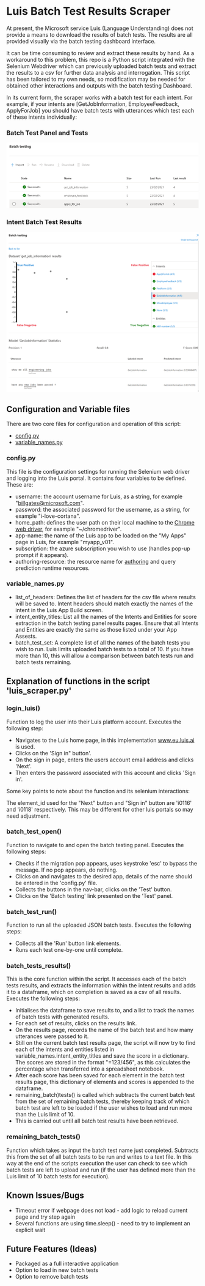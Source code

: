 # Luis Batch Test Results Scraper

At present, the Microsoft service Luis (Language Understanding) does not provide a means to download the results of
batch tests. The results are all provided visually via the batch testing dashboard interface.

It can be time consuming to review and extract these results by hand. As a workaround to this problem, this repo is a 
Python script integrated with the Selenium Webdriver which can previously uploaded batch tests and extract the results
to a csv for further data analysis and interrogation. This script has been tailored to my own needs, so modification
may be needed for obtained other interactions and outputs with the batch testing Dashboard. 

In its current form, the scraper works with a batch test for each intent. For example, if your intents are [GetJobInformation, EmployeeFeedback, ApplyForJob] you should have batch tests with utterances which test each of these intents individually:

### Batch Test Panel and Tests
![Batch Testing Panel](https://github.com/robertyoung2/luis-batch-test-scraper-public/blob/master/images/batch_test_panel.png "Batch Test Panel and Tests")

### Intent Batch Test Results
![Intent Batch Test Results](https://github.com/robertyoung2/luis-batch-test-scraper-public/blob/master/images/getjobinfo_results.png "Intent Batch Test Results")



## Configuration and Variable files

There are two core files for configuration and operation of this script:

* [config.py](https://github.com/robertyoung2/luis-batch-test-scraper-public/blob/master/config.py)
* [variable_names.py](https://github.com/robertyoung2/luis-batch-test-scraper-public/blob/master/variable_names.py)

### config.py

This file is the configuration settings for running the Selenium web driver and logging into the Luis portal. It 
contains four variables to be defined. These are:

* username: the account username for Luis, as a string, for example "billgates@microsoft.com".
* password: the associated password for the username, as a string, for example "i-love-cortana".
* home_path: defines the user path on their local machine to the [Chrome web driver](https://chromedriver.chromium.org/downloads), for example "~/chromedriver".
* app-name: the name of the Luis app to be loaded on the "My Apps" page in Luis, for example "myapp_v01".
* subscription: the azure subscription you wish to use (handles pop-up prompt if it appears).
* authoring-resource: the resource name for [authoring](https://docs.microsoft.com/en-us/azure/cognitive-services/luis/luis-how-to-azure-subscription) and query prediction runtime resources.

### variable_names.py 

* list_of_headers: Defines the list of headers for the csv file where results will be saved to. Intent headers should
match exactly the names of the intent in the Luis App Build screen. 
* intent_entity_titles: List all the names of the Intents and Entities for score extraction in the batch testing
panel results pages. Ensure that all Intents and Entities are exactly the same as those listed under your App Assests.
* batch_test_set: A complete list of all the names of the batch tests you wish to run. Luis limits uploaded batch
tests to a total of 10. If you have more than 10, this will allow a comparison between batch tests run and batch tests 
remaining. 


## Explanation of functions in the script 'luis_scraper.py' 

### login_luis()

Function to log the user into their Luis platform account. Executes the following step:

* Navigates to the Luis home page, in this implementation www.eu.luis.ai is used.
* Clicks on the 'Sign in" button'.
* On the sign in page, enters the users account email address and clicks 'Next'.
* Then enters the password associated with this account and clicks 'Sign in'.

Some key points to note about the function and its selenium interactions:

The element_id used for the "Next" button and "Sign in" button are 'i0116' and 'i0118' respectively. This may be 
different for other luis portals so may need adjustment.

### batch_test_open()

Function to navigate to and open the batch testing panel. Executes the following steps:

* Checks if the migration pop appears, uses keystroke 'esc' to bypass the message. If no pop appears, do nothing.
* Clicks on and navigates to the desired app, details of the name should be entered in the 'config.py' file.
* Collects the buttons in the nav-bar, clicks on the 'Test' button. 
* Clicks on the 'Batch testing' link presented on the 'Test' panel.

### batch_test_run()

Function to run all the uploaded JSON batch tests. Executes the following steps:

* Collects all the 'Run' button link elements.
* Runs each test one-by-one until complete. 

### batch_tests_results()

This is the core function within the script. It accesses each of the batch tests results, and extracts the information
within the intent results and adds it to a dataframe, which on completion is saved as a csv of all results. Executes 
the following steps:

* Initialises the dataframe to save results to, and a list to track the names of batch tests with generated results.
* For each set of results, clicks on the results link.
* On the results page, records the name of the batch test and how many utterances were passed to it.
* Still on the current batch test results page, the script will now try to find each of the intents and entities listed
in variable_names.intent_entity_titles and save the score in a dictionary. The scores are stored in the format 
"=123/456", as this calculates the percentage when transferred into a spreadsheet notebook. 
* After each score has been saved for each element in the batch test results page, this dictionary of elements and 
scores is appended to the dataframe. 
* remaining_batch)tests() is called which subtracts the current batch test  from the set of remaining batch tests, 
thereby keeping track of which batch test are left to be loaded if the user wishes to load and run more than the Luis
limit of 10.
* This is carried out until all batch test results have been retrieved. 

### remaining_batch_tests()

Function which takes as input the batch test name just completed. Subtracts this from the set of all batch tests
to be run and writes to a text file. In this way at the end of the scripts execution the user can check to see
which batch tests are left to upload and run (if the user has defined more than the Luis limit of 10 batch tests for 
execution).

## Known Issues/Bugs

* Timeout error if webpage does not load - add logic to reload current page and try step again
* Several functions are using time.sleep() - need to try to implement an explicit wait

## Future Features (Ideas)

* Packaged as a full interactive application
* Option to load in new batch tests
* Option to remove batch tests 

